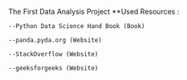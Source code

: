 The First Data Analysis Project
    **Used Resources :
	
	--Python Data Science Hand Book (Book)
	
	--panda.pyda.org (Website)
	
	--StackOverflow (Website)
	
	--geeksforgeeks (Website)
